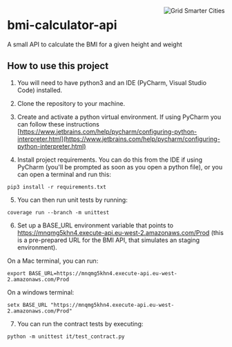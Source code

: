 [<img align="right" alt="Grid Smarter Cities" src="https://s3.eu-west-2.amazonaws.com/open-source-resources/grid_smarter_cities_small.png">](https://www.gridsmartercities.com/)

# bmi-calculator-api

A small API to calculate the BMI for a given height and weight

## How to use this project

1. You will need to have python3 and an IDE (PyCharm, Visual Studio Code) installed.

2. Clone the repository to your machine.

3. Create and activate a python virtual environment. If using PyCharm you can follow these instructions [https://www.jetbrains.com/help/pycharm/configuring-python-interpreter.html](https://www.jetbrains.com/help/pycharm/configuring-python-interpreter.html)

4. Install project requirements. You can do this from the IDE if using PyCharm (you'll be prompted as soon as you open a python file), or you can open a terminal and run this:

 `pip3 install -r requirements.txt`

5. You can then run unit tests by running: 

 `coverage run --branch -m unittest`

6. Set up a BASE_URL environment variable that points to https://mnqmg5khn4.execute-api.eu-west-2.amazonaws.com/Prod (this is a pre-prepared URL for the BMI API, that simulates an staging environment). 

 On a Mac terminal, you can run:

 `export BASE_URL=https://mnqmg5khn4.execute-api.eu-west-2.amazonaws.com/Prod`

 On a windows terminal:

 `setx BASE_URL "https://mnqmg5khn4.execute-api.eu-west-2.amazonaws.com/Prod"`

7. You can run the contract tests by executing: 

 `python -m unittest it/test_contract.py`

